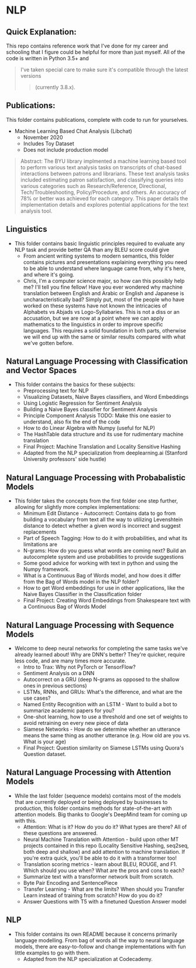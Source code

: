 # NLP

## Quick Explanation:
This repo contains reference work that I've done for my career and schooling that I figure could be helpful for more than just myself. All of the code is written in Python 3.5+ and  
> I've taken special care to make sure it's compatible through the latest versions  
>>(currently 3.8.x).

## Publications:
This folder contains publications, complete with code to run for yourselves.
- Machine Learning Based Chat Analysis (Libchat)
    - November 2020
    - Includes Toy Dataset
    - Does not include production model
> Abstract:
> The BYU library implmented a machine learning based tool to perform various text analysis tasks on transcripts of chat-based interactions between patrons and librarians. These text analysis tasks included estimating patron satisfaction, and classifying queries into various categories such as Research/Reference, Directional, Tech/Troubleshooting, Policy/Procedure, and others. An accuracy of 78% or better was achieved for each category. This paper details the implementation details and explores potential applications for the text analysis tool.

## Linguistics
- This folder contains basic linguistic principles required to evaluate any NLP task and provide better QA than any BLEU score could give
    - From ancient writing systems to modern semantics, this folder contains pictures and presentations explaining everything you need to be able to understand where language came from, why it's here, and where it's going.
    - Chris, I'm a computer science major, so how can this possibly help me? I'll tell you fine fellow! Have you ever wondered why machine translation between English and Arabic or English and Japanese is uncharacteristically bad? Simply put, most of the people who have worked on these systems have not known the intricacies of Alphabets vs Abjads vs Logo-Syllabaries. This is not a diss or an accusation, but we are now at a point where we can apply mathematics to the linguistics in order to improve specific languages. This requires a solid foundation in both parts, otherwise we will end up with the same or similar results compared with what we've gotten before.

## Natural Language Processing with Classification and Vector Spaces
- This folder contains the basics for these subjects:
    - Preprocessing text for NLP
    - Visualizing Datasets, Naive Bayes classifiers, and Word Embeddings
    - Using Logistic Regression for Sentiment Analysis
    - Building a Naive Bayes classifier for Sentiment Analysis
    - Principle Component Analysis TODO: Make this one easier to understand, also fix the end of the code
    - How to do Linear Algebra with Numpy (useful for NLP)
    - The HashTable data structure and its use for rudimentary machine translation
    - Final Project: Machine Translation and Locality Sensitive Hashing
    - Adapted from the NLP specialization from deeplearning.ai (Stanford University professors' side hustle)
## Natural Language Processing with Probabalistic Models
- This folder takes the concepts from the first folder one step further, allowing for slightly more complex implementations:
    - Minimum Edit Distance - Autocorrect: Contains data to go from building a vocabulary from text all the way to utilizing Levenshtein distance to detect whether a given word is incorrect and suggest replacements
    - Part of Speech Tagging: How to do it with probabilities, and what its limitations are
    - N-grams: How do you guess what words are coming next? Build an autocomplete system and use probabilities to provide suggestions
    - Some good advice for working with text in python and using the Numpy framework.
    - What is a Continuous Bag of Words model, and how does it differ from the Bag of Words model in the NLP folder?
    - How to get Word embeddings for use in other applications, like the Naive Bayes Classifier in the Classification folder
    - Final Project: Creating Word Embeddings from Shakespeare text with a Continuous Bag of Words Model
## Natural Language Processing with Sequence Models
- Welcome to deep neural networks for completing the same tasks we've already learned about! Why are DNN's better? They're quicker, require less code, and are many times more accurate.
    - Intro to Trax: Why not PyTorch or TensorFlow?
    - Sentiment Analysis on a DNN
    - Autocorrect on a GRU (deep N-grams as opposed to the shallow ones in previous sections)
    - LSTMs, RNNs, and GRUs: What's the difference, and what are the use cases?
    - Named Entity Recognition with an LSTM - Want to build a bot to summarize academic papers for you?
    - One-shot learning, how to use a threshold and one set of weights to avoid retraining on every new piece of data
    - Siamese Networks - How do we determine whether an utterance means the same thing as another utterance (e.g. How old are you vs. What is your age)
    - Final Project: Question similarity on Siamese LSTMs using Quora's Question dataset.
## Natural Language Processing with Attention Models
- While the last folder (sequence models) contains most of the models that are currently deployed or being deployed by businesses to production, this folder contains methods for state-of-the-art with attention models. Big thanks to Google's DeepMind team for coming up with this.
    - Attention: What is it? How do you do it? What types are there? All of these questions are answered.
    - Neural Machine Translation with Attention - build upon other MT projects contained in this repo (Locality Sensitive Hashing, seq2seq, both deep and shallow) and add attention to machine translation. If you're extra quick, you'll be able to do it with a transformer too!
    - Translation scoring metrics - learn about BLEU, ROUGE, and F1. Which should you use when? What are the pros and cons to each?
    - Summarize text with a transformer network built from scratch.
    - Byte Pair Encoding and SentencePiece
    - Transfer Learning - What are the limits? When should you Transfer Learn instead of training from scratch? How do you do it?
    - Answer Questions with T5 with a finetuned Question Answer model
## NLP
- This folder contains its own README because it concerns primarily language modelling. From bag of words all the way to neural language models, there are easy-to-follow and change implementations with fun little examples to go with them. 
    - Adapted from the NLP specialization at Codecademy.